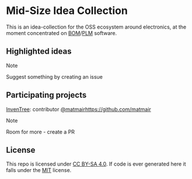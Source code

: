 # Mid-Size Idea Collection

This is an idea-collection for the OSS ecosystem around electronics, at the moment concentrated on [BOM](https://en.wikipedia.org/wiki/Bill_of_materials)/[PLM](https://en.wikipedia.org/wiki/Product_lifecycle) software.

## Highlighted ideas

> [!NOTE]  
> Suggest something by creating an issue

## Participating projects

[InvenTree](https://github.com/inventree/inventree): contributor [@matmair](https://github.com/matmair)https://github.com/matmair

> [!NOTE]  
> Room for more - create a PR

## License

This repo is licensed under [CC BY-SA 4.0](https://creativecommons.org/licenses/by-sa/4.0/). If code is ever generated here it falls under the [MIT](https://opensource.org/license/mit/) license.

